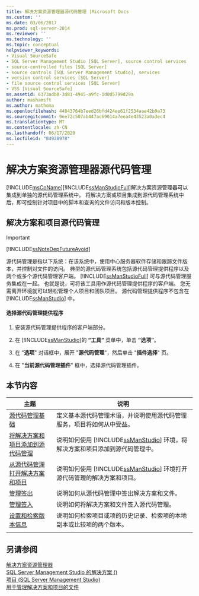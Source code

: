 ```yaml
---
title: 解决方案资源管理器源代码管理 |Microsoft Docs
ms.custom: ''
ms.date: 03/06/2017
ms.prod: sql-server-2014
ms.reviewer: ''
ms.technology: ''
ms.topic: conceptual
helpviewer_keywords:
- Visual SourceSafe
- SQL Server Management Studio [SQL Server], source control services
- source-controlled files [SQL Server]
- source controls [SQL Server Management Studio], services
- version control services [SQL Server]
- file source control services [SQL Server]
- VSS [Visual SourceSafe]
ms.assetid: 6373adb8-3d81-4945-a9fc-1d0d5799d29a
author: mashamsft
ms.author: mathoma
ms.openlocfilehash: 44843764b7eed26bfd424ee61f2534aae42b9a73
ms.sourcegitcommit: 9ee72c507ab447ac69014a7eea4e43523a0a3ec4
ms.translationtype: MT
ms.contentlocale: zh-CN
ms.lasthandoff: 06/17/2020
ms.locfileid: "84928978"
---
```

# <a name="solution-explorer-source-control"></a>解决方案资源管理器源代码管理
  [!INCLUDE[msCoName](../includes/msconame-md.md)][!INCLUDE[ssManStudioFull](../includes/ssmanstudiofull-md.md)]解决方案资源管理器可以集成到单独的源代码管理系统中。 将解决方案或项目集成到源代码管理系统中后，即可控制针对项目中的脚本和查询的文件访问和版本控制。  
  
## <a name="solution-and-project-source-control"></a>解决方案和项目源代码管理  
  
> [!IMPORTANT]  
>  [!INCLUDE[ssNoteDepFutureAvoid](../includes/ssnotedepfutureavoid-md.md)]  
  
 源代码管理是指以下系统：在该系统中，使用中心服务器软件存储和跟踪文件版本，并控制对文件的访问。 典型的源代码管理系统包括源代码管理提供程序以及两个或多个源代码管理客户端。 [!INCLUDE[ssManStudioFull](../includes/ssmanstudiofull-md.md)] 可与源代码管理服务集成在一起。 也就是说，可将该工具用作源代码管理提供程序的客户端。 您无需离开环境就可以轻松管理个人项目和团队项目。 源代码管理提供程序不包含在 [!INCLUDE[ssManStudio](../includes/ssmanstudio-md.md)] 中。  
  
#### <a name="to-select-a-source-control-provider"></a>选择源代码管理提供程序  
  
1.  安装源代码管理提供程序的客户端部分。  
  
2.  在 [!INCLUDE[ssManStudio](../includes/ssmanstudio-md.md)]的 **“工具”** 菜单中，单击 **“选项”**。  
  
3.  在 "**选项**" 对话框中，展开 "**源代码管理**"，然后单击 "**插件选择**" 页。  
  
4.  在 "**当前源代码管理插件**" 框中，选择源代码管理插件。  
  
## <a name="in-this-section"></a>本节内容  
  
|主题|说明|  
|-----------|-----------------|  
|[源代码管理基础](../../2014/database-engine/source-control-basics.md)|定义基本源代码管理术语，并说明使用源代码管理服务，项目将如何从中受益。|  
|[将解决方案和项目添加到源代码管理](../../2014/database-engine/add-solutions-and-projects-to-source-control.md)|说明如何使用 [!INCLUDE[ssManStudio](../includes/ssmanstudio-md.md)] 环境，将解决方案和项目添加到源代码管理中。|  
|[从源代码管理打开解决方案和项目](../../2014/database-engine/open-solutions-and-projects-from-source-control.md)|说明如何使用 [!INCLUDE[ssManStudio](../includes/ssmanstudio-md.md)] 环境打开源代码管理的解决方案和项目。|  
|[管理签出](../../2014/database-engine/manage-checkouts.md)|说明如何从源代码管理中签出解决方案和文件。|  
|[管理签入](../../2014/database-engine/manage-checkins.md)|说明如何将解决方案和文件签入源代码管理。|  
|[设置和检索版本信息](../../2014/database-engine/set-and-retrieve-version-information.md)|说明如何检索项目或项的历史记录、检索项的本地副本或比较项的两个版本。|  
|||  
  
## <a name="see-also"></a>另请参阅  
 [解决方案资源管理器](../ssms/solution/solution-explorer.md)   
 [SQL Server Management Studio 的解决方案 &#40;&#41;](../ssms/sql-server-management-studio-ssms.md)   
 [项目 &#40;SQL Server Management Studio&#41;](../ssms/solution/projects-sql-server-management-studio.md)   
 [用于管理解决方案和项目的文件](../ssms/solution/files-that-manage-solutions-and-projects.md)  
  
  
